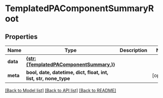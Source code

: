 # TemplatedPAComponentSummaryRoot


## Properties
Name | Type | Description | Notes
------------ | ------------- | ------------- | -------------
**data** | [**{str: (TemplatedPAComponentSummary,)}**](TemplatedPAComponentSummary.md) |  | 
**meta** | **bool, date, datetime, dict, float, int, list, str, none_type** |  | [optional] 

[[Back to Model list]](../README.md#documentation-for-models) [[Back to API list]](../README.md#documentation-for-api-endpoints) [[Back to README]](../README.md)


